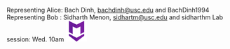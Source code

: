 Representing Alice: Bach Dinh, bachdinh@usc.edu and BachDinh1994
Representing Bob : Sidharth Menon, sidhartm@usc.edu and sidharthm
Lab session: Wed. 10am
![alt text](https://github.com/adam-p/markdown-here/raw/master/src/common/images/icon48.png "Logo Title Text 1")